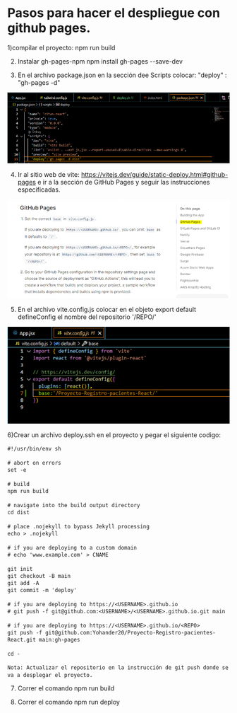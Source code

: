 # Pasos para hacer el despliegue con github pages.

1)compilar el proyecto:
    npm run build

2) Instalar gh-pages-npm
   npm install gh-pages --save-dev

3) En el archivo package.json en la sección dee Scripts colocar:
 "deploy" : "gh-pages -d"
 
 ![](src/imagenes/React3.PNG)

 4) Ir al sitio web de vite: https://vitejs.dev/guide/static-deploy.html#github-pages  e ir a la sección de GitHub Pages
y seguir las instrucciones especificadas.

 ![](src/imagenes/React4PNG.PNG)

 5) En el archivo vite.config.js colocar  en el objeto export default defineConfig
el nombre del repositorio '/REPO/'

![](src/imagenes/React5.PNG)

6)Crear un archivo deploy.ssh en el proyecto y pegar el siguiente codigo:

```
#!/usr/bin/env sh

# abort on errors
set -e

# build
npm run build

# navigate into the build output directory
cd dist

# place .nojekyll to bypass Jekyll processing
echo > .nojekyll

# if you are deploying to a custom domain
# echo 'www.example.com' > CNAME

git init
git checkout -B main
git add -A
git commit -m 'deploy'

# if you are deploying to https://<USERNAME>.github.io
# git push -f git@github.com:<USERNAME>/<USERNAME>.github.io.git main

# if you are deploying to https://<USERNAME>.github.io/<REPO>
git push -f git@github.com:Yohander20/Proyecto-Registro-pacientes-React.git main:gh-pages

cd -

```
`Nota: Actualizar el repositorio en la instrucción de git push donde se va a desplegar el proyecto.`

7) Correr el comando npm run build

8) Correr el comando npm run deploy

